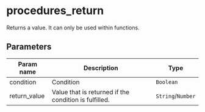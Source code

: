 procedures_return
===========

Returns a value. It can only be used within functions.

Parameters
----------

| Param name | Description | Type     |
 ------------|-------------|----------
| condition     | Condition | `Boolean` |
| return_value     | Value that is returned if the condition is fulfilled. | `String`/`Number` |
